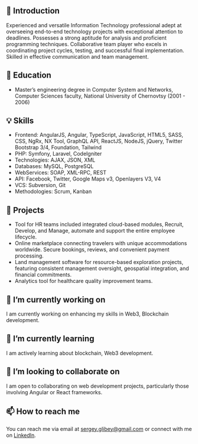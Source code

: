 ## 👨 Introduction
Experienced and versatile Information Technology professional adept at overseeing end-to-end technology projects with exceptional attention to deadlines. Possesses a strong aptitude for analysis and proficient programming techniques. Collaborative team player who excels in coordinating project cycles, testing, and successful final implementation. Skilled in effective communication and team management.

## 📙 Education
- Master’s engineering degree in Computer System and Networks, Computer Sciences faculty, National University of Chernovtsy (2001 - 2006)

## 💡 Skills
- Frontend: AngularJS, Angular, TypeScript, JavaScript, HTML5, SASS, CSS, NgRx, NX Tool, GraphQL API, ReactJS, NodeJS, jQuery, Twitter Bootstrap 3/4, Foundation, Tailwind
- PHP: Symfony, Laravel, CodeIgniter
- Technologies: AJAX, JSON, XML
- Databases: MySQL, PostgreSQL
- WebServices: SOAP, XML-RPC, REST
- API: Facebook, Twitter, Google Maps v3, Openlayers V3, V4
- VCS: Subversion, Git
- Methodologies: Scrum, Kanban

## 📂 Projects
- Tool for HR teams included integrated cloud-based modules, Recruit, Develop, and Manage, automate and support the entire employee lifecycle.
- Online marketplace connecting travelers with unique accommodations worldwide. Secure bookings, reviews, and convenient payment processing.
- Land management software for resource-based exploration projects, featuring consistent management oversight, geospatial integration, and financial commitments.
- Analytics tool for healthcare quality improvement teams.

## 🔭 I’m currently working on
I am currently working on enhancing my skills in Web3, Blockchain development.

## 🌱 I’m currently learning
I am actively learning about blockchain, Web3 development.

## 👯 I’m looking to collaborate on
I am open to collaborating on web development projects, particularly those involving Angular or React frameworks.

## 📫 How to reach me
You can reach me via email at [sergey.glibey@gmail.com](mailto:sergey.glibey@gmail.com) or connect with me on [LinkedIn](https://www.linkedin.com/in/glibey).


